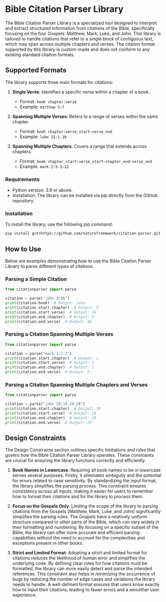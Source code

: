 # Bible Citation Parser Library

The Bible Citation Parser Library is a specialized tool designed to interpret and extract structured information from citations of the Bible, specifically focusing on the four Gospels: Matthew, Mark, Luke, and John. This library is tailored to handle citations that refer to a single block of contiguous text, which may span across multiple chapters and verses. The citation format supported by this library is custom-made and does not conform to any existing standard citation formats.

## Supported Formats

The library supports three main formats for citations:

1. **Single Verse**: Identifies a specific verse within a chapter of a book.
   - Format: `book chapter:verse`
   - Example: `matthew 5:7`

2. **Spanning Multiple Verses**: Refers to a range of verses within the same chapter.
   - Format: `book chapter:verse_start-verse_end`
   - Example: `luke 15:1-10`

3. **Spanning Multiple Chapters**: Covers a range that extends across chapters.
   - Format: `book chapter_start:verse_start-chapter_end:verse_end`
   - Example: `mark 2:5-3:12`

### Requirements

- Python version: 3.9 or above.
- Installation: The library can be installed via pip directly from the GitHub repository.

### Installation

To install the library, use the following pip command:

```sh
pip install git+https://github.com/natureframework/citation-parser.git
```

## How to Use

Below are examples demonstrating how to use the Bible Citation Parser Library to parse different types of citations.

### Parsing a Simple Citation

```python
from citationparser import parse

citation = parse("john 3:16")
print(citation.book)  # Output: john
print(citation.start.chapter)  # Output: 3
print(citation.start.verse)  # Output: 16
print(citation.end.chapter)  # Output: 3
print(citation.end.verse)  # Output: 16
```

### Parsing a Citation Spanning Multiple Verses

```python
from citationparser import parse

citation = parse("mark 1:1-2")
print(citation.start.chapter)  # Output: 1
print(citation.start.verse)  # Output: 1
print(citation.end.chapter)  # Output: 1
print(citation.end.verse)  # Output: 2
```

### Parsing a Citation Spanning Multiple Chapters and Verses

```python
from citationparser import parse

citation = parse("john 28:19-29:20")
print(citation.start.chapter)  # Output: 28
print(citation.start.verse)  # Output: 19
print(citation.end.chapter)  # Output: 29
print(citation.end.verse)  # Output: 20
```

## Design Constraints

The Design Constraints section outlines specific limitations and rules that govern how the Bible Citation Parser Library operates. These constraints are crucial for ensuring the library functions correctly and efficiently.

1. **Book Names in Lowercase**: Requiring all book names to be in lowercase serves several purposes. Firstly, it eliminates ambiguity and the potential for errors related to case sensitivity. By standardizing the input format, the library simplifies the parsing process. This constraint ensures consistency across all inputs, making it easier for users to remember how to format their citations and for the library to process them.

2. **Focus on the Gospels Only**: Limiting the scope of the library to parsing citations from the Gospels (Matthew, Mark, Luke, and John) significantly simplifies the parsing rules. The Gospels have a relatively uniform structure compared to other parts of the Bible, which can vary widely in their formatting and numbering. By focusing on a specific subset of the Bible, the library can offer more accurate and efficient parsing capabilities without the need to account for the complexities and exceptions present in other books.

3. **Strict and Limited Format**: Adopting a strict and limited format for citations reduces the likelihood of human error and simplifies the underlying code. By defining clear rules for how citations must be formatted, the library can more easily detect and parse the intended references. This constraint also helps in minimizing the occurrence of bugs by reducing the number of edge cases and variations the library needs to handle. A well-defined format ensures that users know exactly how to input their citations, leading to fewer errors and a smoother user experience.
